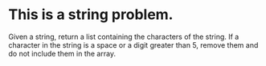 # This is a string problem.
Given a string, return a list containing the characters of the string. If a character in the string is a space or a digit greater than 5, remove them and do not include them in the array.

